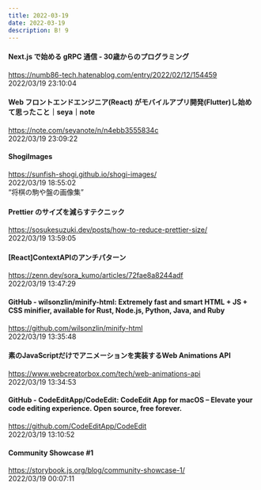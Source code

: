 ```yaml
---
title: 2022-03-19
date: 2022-03-19
description: B! 9
---
```


#### Next.js で始める gRPC 通信 - 30歳からのプログラミング
https://numb86-tech.hatenablog.com/entry/2022/02/12/154459<br>
2022/03/19 23:10:04<br>


#### Web フロントエンドエンジニア(React) がモバイルアプリ開発(Flutter)し始めて思ったこと｜seya｜note
https://note.com/seyanote/n/n4ebb3555834c<br>
2022/03/19 23:09:22<br>


#### ShogiImages
https://sunfish-shogi.github.io/shogi-images/<br>
2022/03/19 18:55:02<br>
“将棋の駒や盤の画像集”


#### Prettier のサイズを減らすテクニック
https://sosukesuzuki.dev/posts/how-to-reduce-prettier-size/<br>
2022/03/19 13:59:05<br>


#### [React]ContextAPIのアンチパターン
https://zenn.dev/sora_kumo/articles/72fae8a8244adf<br>
2022/03/19 13:47:29<br>


#### GitHub - wilsonzlin/minify-html: Extremely fast and smart HTML + JS + CSS minifier, available for Rust, Node.js, Python, Java, and Ruby
https://github.com/wilsonzlin/minify-html<br>
2022/03/19 13:35:48<br>


#### 素のJavaScriptだけでアニメーションを実装するWeb Animations API
https://www.webcreatorbox.com/tech/web-animations-api<br>
2022/03/19 13:34:53<br>


#### GitHub - CodeEditApp/CodeEdit: CodeEdit App for macOS – Elevate your code editing experience. Open source, free forever.
https://github.com/CodeEditApp/CodeEdit<br>
2022/03/19 13:10:52<br>


#### Community Showcase #1
https://storybook.js.org/blog/community-showcase-1/<br>
2022/03/19 00:07:11<br>


